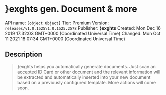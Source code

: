 # }exghts gen. Document & more
API name: `[object Object]`
Tier: Premium
Version: `releases/v1.0.1525\1.0.1525.2578`
Publisher: **}exghts**
Created: Mon Dec 16 2019 17:32:03 GMT+0000 (Coordinated Universal Time)
Changed: Mon Oct 11 2021 18:07:34 GMT+0000 (Coordinated Universal Time)

## Description
> }exghts helps you automatically generate documents. Just scan an accepted ID Card or other document and the relevant information will be extracted and automatically inserted into your new document based on a previously configured template. More actions will come soon.
